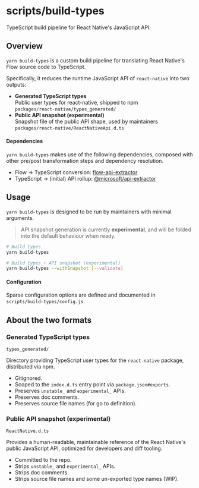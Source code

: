 # scripts/build-types

TypeScript build pipeline for React Native's JavaScript API.

## Overview

`yarn build-types` is a custom build pipeline for translating React Native's Flow source code to TypeScript.

Specifically, it reduces the runtime JavaScript API of `react-native` into two outputs:

- **Generated TypeScript types**\
Public user types for react-native, shipped to npm\
`packages/react-native/types_generated/`
- **‌Public API snapshot (experimental)**\
Snapshot file of the public API shape, used by maintainers\
`packages/react-native/ReactNativeApi.d.ts`

#### Dependencies

`yarn build-types` makes use of the following dependencies, composed with other pre/post transformation steps and dependency resolution.

- Flow → TypeScript conversion: [flow-api-extractor](https://www.npmjs.com/package/flow-api-translator)
- TypeScript → (initial) API rollup: [@microsoft/api-extractor](https://api-extractor.com/)

## Usage

`yarn build-types` is designed to be run by maintainers with minimal arguments.

> API snapshot generation is currently **experimental**, and will be folded into the default behaviour when ready.

```sh
# Build types
yarn build-types

# Build types + API snapshot (experimental)
yarn build-types --withSnapshot [--validate]
```

#### Configuration

Sparse configuration options are defined and documented in `scripts/build-types/config.js`.

## About the two formats

### Generated TypeScript types

`types_generated/`

Directory providing TypeScript user types for the `react-native` package, distributed via npm.

- Gitignored.
- Scoped to the `index.d.ts` entry point via `package.json#exports`.
- Preserves `unstable_` and `experimental_` APIs.
- Preserves doc comments.
- Preserves source file names (for go to definition).

### Public API snapshot (experimental)

`ReactNative.d.ts`

Provides a human-readable, maintainable reference of the React Native's public JavaScript API, optimized for developers and diff tooling.

- Committed to the repo.
- Strips `unstable_` and `experimental_` APIs.
- Strips doc comments.
- Strips source file names and some un-exported type names (WIP).
